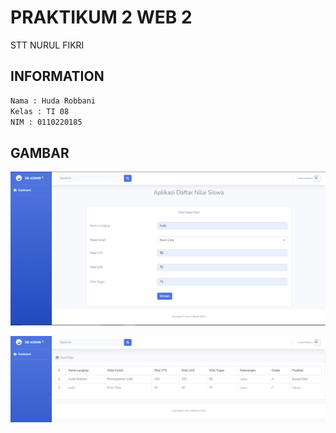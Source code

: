 # PRAKTIKUM 2 WEB 2

STT NURUL FIKRI

## INFORMATION

```bash
Nama : Huda Robbani
Kelas : TI 08
NIM : 0110220185
```

## GAMBAR

![picture](gambarr/1.PNG)

![picture](gambarr/2.PNG)

